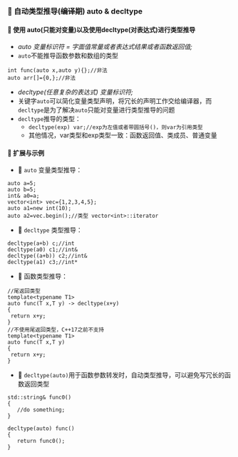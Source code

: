 ### 🐋 自动类型推导(~~编译期~~) auto & decltype
#### 🍎 使用 auto(只能对变量)以及使用decltype(对表达式)进行类型推导
* *auto 变量标识符 = 字面值常量或者表达式结果或者函数返回值;*  
* `auto`不能推导函数参数和数组的类型
```
int func(auto x,auto y){};//非法
auto arr[]={0,};//非法
```
* *decltype(任意复杂的表达式) 变量标识符;*  
* 关键字`auto`可以简化变量类型声明，将冗长的声明工作交给编译器，而`decltype`是为了解决`auto`只能对变量进行类型推导的问题
* `decltype`推导的类型：  
    * `decltype(exp) var;//exp为左值或者带圆括号()，则var为引用类型`
    * 其他情况，var类型和exp类型一致：函数返回值、类成员、普通变量
#### 🍎 扩展与示例
* 🍒 `auto` 变量类型推导：
```
auto a=5;
auto b=5;
int& a0=a;
vector<int> vec={1,2,3,4,5};
auto a1=new int(10);
auto a2=vec.begin();//类型 vector<int>::iterator
```
* 🍒 `decltype` 类型推导：
```
decltype(a+b) c;//int
decltype(a0) c1;//int&
decltype((a+b)) c2;//int&
decltype(a1) c3;//int*
```
* 🍒 函数类型推导：
```
//尾返回类型
template<typename T1>
auto func(T x,T y) -> decltype(x+y)
{
 return x+y;
}
//不使用尾返回类型，C++17之前不支持
template<typename T1>
auto func(T x,T y)
{
 return x+y;
}
```
* 🍒 `decltype(auto)`用于函数参数转发时，自动类型推导，可以避免写冗长的函数返回类型
```
std::string& func0()
{
   //do something;
}

decltype(auto) func()
{
   return func0();
}
```
